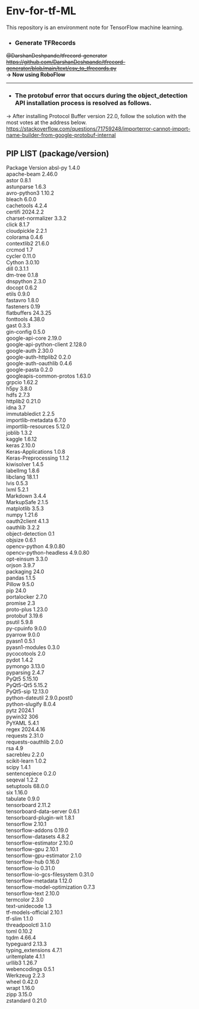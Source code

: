 # Env-for-tf-ML

This repository is an environment note for TensorFlow machine learning.

- ### Generate TFRecords
~~@DarshanDeshpande/tfrecord-generator<br>~~
~~https://github.com/DarshanDeshpande/tfrecord-generator/blob/main/text/csv_to_tfrecords.py~~
<br>**-> Now using RoboFlow**

---

- ### The protobuf error that occurs during the object_detection API installation process is resolved as follows.
-> After installing Protocol Buffer version 22.0, follow the solution with the most votes at the address below.
https://stackoverflow.com/questions/71759248/importerror-cannot-import-name-builder-from-google-protobuf-internal


## PIP LIST (package/version)
Package                       Version
absl-py                       1.4.0<br>
apache-beam                   2.46.0<br>
astor                         0.8.1<br>
astunparse                    1.6.3<br>
avro-python3                  1.10.2<br>
bleach                        6.0.0<br>
cachetools                    4.2.4<br>
certifi                       2024.2.2<br>
charset-normalizer            3.3.2<br>
click                         8.1.7<br>
cloudpickle                   2.2.1<br>
colorama                      0.4.6<br>
contextlib2                   21.6.0<br>
crcmod                        1.7<br>
cycler                        0.11.0<br>
Cython                        3.0.10<br>
dill                          0.3.1.1<br>
dm-tree                       0.1.8<br>
dnspython                     2.3.0<br>
docopt                        0.6.2<br>
etils                         0.9.0<br>
fastavro                      1.8.0<br>
fasteners                     0.19<br>
flatbuffers                   24.3.25<br>
fonttools                     4.38.0<br>
gast                          0.3.3<br>
gin-config                    0.5.0<br>
google-api-core               2.19.0<br>
google-api-python-client      2.128.0<br>
google-auth                   2.30.0<br>
google-auth-httplib2          0.2.0<br>
google-auth-oauthlib          0.4.6<br>
google-pasta                  0.2.0<br>
googleapis-common-protos      1.63.0<br>
grpcio                        1.62.2<br>
h5py                          3.8.0<br>
hdfs                          2.7.3<br>
httplib2                      0.21.0<br>
idna                          3.7<br>
immutabledict                 2.2.5<br>
importlib-metadata            6.7.0<br>
importlib-resources           5.12.0<br>
joblib                        1.3.2<br>
kaggle                        1.6.12<br>
keras                         2.10.0<br>
Keras-Applications            1.0.8<br>
Keras-Preprocessing           1.1.2<br>
kiwisolver                    1.4.5<br>
labelImg                      1.8.6<br>
libclang                      18.1.1<br>
lvis                          0.5.3<br>
lxml                          5.2.1<br>
Markdown                      3.4.4<br>
MarkupSafe                    2.1.5<br>
matplotlib                    3.5.3<br>
numpy                         1.21.6<br>
oauth2client                  4.1.3<br>
oauthlib                      3.2.2<br>
object-detection              0.1<br>
objsize                       0.6.1<br>
opencv-python                 4.9.0.80<br>
opencv-python-headless        4.9.0.80<br>
opt-einsum                    3.3.0<br>
orjson                        3.9.7<br>
packaging                     24.0<br>
pandas                        1.1.5<br>
Pillow                        9.5.0<br>
pip                           24.0<br>
portalocker                   2.7.0<br>
promise                       2.3<br>
proto-plus                    1.23.0<br>
protobuf                      3.19.6<br>
psutil                        5.9.8<br>
py-cpuinfo                    9.0.0<br>
pyarrow                       9.0.0<br>
pyasn1                        0.5.1<br>
pyasn1-modules                0.3.0<br>
pycocotools                   2.0<br>
pydot                         1.4.2<br>
pymongo                       3.13.0<br>
pyparsing                     2.4.7<br>
PyQt5                         5.15.10<br>
PyQt5-Qt5                     5.15.2<br>
PyQt5-sip                     12.13.0<br>
python-dateutil               2.9.0.post0<br>
python-slugify                8.0.4<br>
pytz                          2024.1<br>
pywin32                       306<br>
PyYAML                        5.4.1<br>
regex                         2024.4.16<br>
requests                      2.31.0<br>
requests-oauthlib             2.0.0<br>
rsa                           4.9<br>
sacrebleu                     2.2.0<br>
scikit-learn                  1.0.2<br>
scipy                         1.4.1<br>
sentencepiece                 0.2.0<br>
seqeval                       1.2.2<br>
setuptools                    68.0.0<br>
six                           1.16.0<br>
tabulate                      0.9.0<br>
tensorboard                   2.11.2<br>
tensorboard-data-server       0.6.1<br>
tensorboard-plugin-wit        1.8.1<br>
tensorflow                    2.10.1<br>
tensorflow-addons             0.19.0<br>
tensorflow-datasets           4.8.2<br>
tensorflow-estimator          2.10.0<br>
tensorflow-gpu                2.10.1<br>
tensorflow-gpu-estimator      2.1.0<br>
tensorflow-hub                0.16.0<br>
tensorflow-io                 0.31.0<br>
tensorflow-io-gcs-filesystem  0.31.0<br>
tensorflow-metadata           1.12.0<br>
tensorflow-model-optimization 0.7.3<br>
tensorflow-text               2.10.0<br>
termcolor                     2.3.0<br>
text-unidecode                1.3<br>
tf-models-official            2.10.1<br>
tf-slim                       1.1.0<br>
threadpoolctl                 3.1.0<br>
toml                          0.10.2<br>
tqdm                          4.66.4<br>
typeguard                     2.13.3<br>
typing_extensions             4.7.1<br>
uritemplate                   4.1.1<br>
urllib3                       1.26.7<br>
webencodings                  0.5.1<br>
Werkzeug                      2.2.3<br>
wheel                         0.42.0<br>
wrapt                         1.16.0<br>
zipp                          3.15.0<br>
zstandard                     0.21.0<br>
